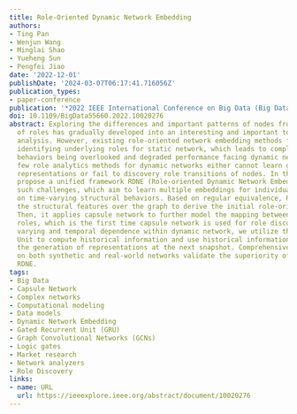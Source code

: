 ```yaml
---
title: Role-Oriented Dynamic Network Embedding
authors:
- Ting Pan
- Wenjun Wang
- Minglai Shao
- Yueheng Sun
- Pengfei Jiao
date: '2022-12-01'
publishDate: '2024-03-07T06:17:41.716056Z'
publication_types:
- paper-conference
publication: '*2022 IEEE International Conference on Big Data (Big Data)*'
doi: 10.1109/BigData55660.2022.10020276
abstract: Exploring the differences and important patterns of nodes from the perspective
  of roles has gradually developed into an interesting and important topic in network
  analysis. However, existing role-oriented network embedding methods focus more on
  identifying underlying roles for static network, which leads to complex temporal
  behaviors being overlooked and degraded performance facing dynamic network. The
  few role analytics methods for dynamic networks either cannot learn general node
  representations or fail to discovery role transitions of nodes. In this work, we
  propose a unified framework RDNE (Role-oriented Dynamic Network Embedding) to tackle
  such challenges, which aim to learn multiple embeddings for individual nodes based
  on time-varying structural behaviors. Based on regular equivalence, RDNE propagates
  the structural features over the graph to derive the initial role-oriented representations.
  Then, it applies capsule network to further model the mapping between nodes and
  roles, which is the first time capsule network is used for role discovery. For the
  varying and temporal dependence within dynamic network, we utilize the Gated Recurrent
  Unit to compute historical information and use historical information to influence
  the generation of representations at the next snapshot. Comprehensive experiments
  on both synthetic and real-world networks validate the superiority of the proposed
  RDNE.
tags:
- Big Data
- Capsule Network
- Complex networks
- Computational modeling
- Data models
- Dynamic Network Embedding
- Gated Recurrent Unit (GRU)
- Graph Convolutional Networks (GCNs)
- Logic gates
- Market research
- Network analyzers
- Role Discovery
links:
- name: URL
  url: https://ieeexplore.ieee.org/abstract/document/10020276
---
```

